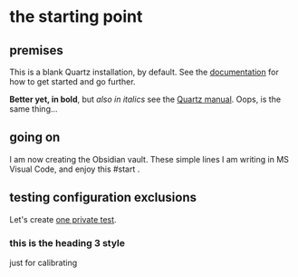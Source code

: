 # the starting point

## premises

This is a blank Quartz installation, by default.
See the [documentation](https://quartz.jzhao.xyz) for how to get started and go further.

**Better yet, in bold**, but *also in italics* see the [Quartz manual](https://quartz.jzhao.xyz/). Oops, is the same thing...

## going on

I am now creating the Obsidian vault. These simple lines I am writing in MS Visual Code, and enjoy this #start .

## testing configuration exclusions

Let's create [one private test](private/private-test.md).

### this is the heading 3 style

just for calibrating

